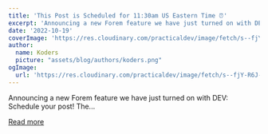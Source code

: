 ```yaml
---
title: 'This Post is Scheduled for 11:30am US Eastern Time ⏰'
excerpt: 'Announcing a new Forem feature we have just turned on with DEV:  Schedule your post!    The...'
date: '2022-10-19'
coverImage: 'https://res.cloudinary.com/practicaldev/image/fetch/s--fjY-R6J---/c_imagga_scale,f_auto,fl_progressive,h_420,q_auto,w_1000/https://dev-to-uploads.s3.amazonaws.com/uploads/articles/pwfa866cs9oehk0dv84h.png'
author:
  name: Koders
  picture: "assets/blog/authors/koders.png"
ogImage:
  url: 'https://res.cloudinary.com/practicaldev/image/fetch/s--fjY-R6J---/c_imagga_scale,f_auto,fl_progressive,h_420,q_auto,w_1000/https://dev-to-uploads.s3.amazonaws.com/uploads/articles/pwfa866cs9oehk0dv84h.png'
---
```


Announcing a new Forem feature we have just turned on with DEV:  Schedule your post!    The...

[Read more](https://dev.to/devteam/this-post-is-scheduled-for-1130am-299k)
